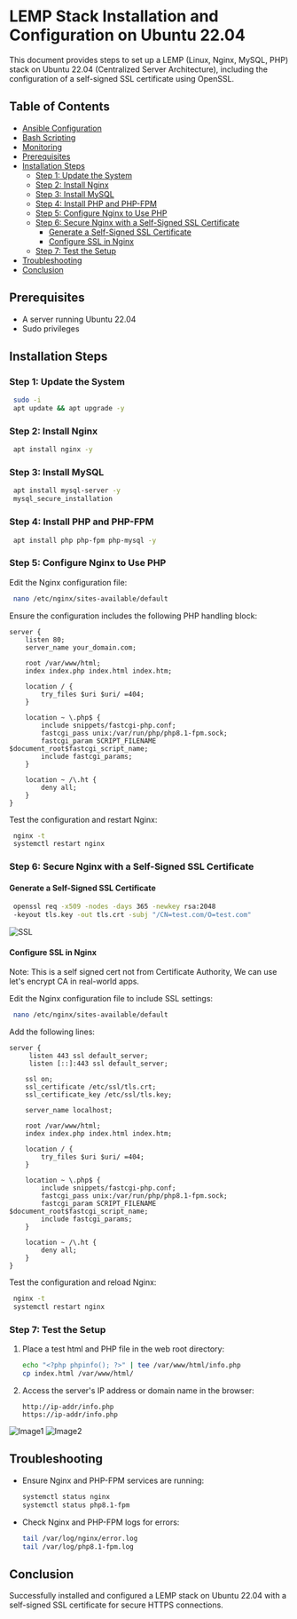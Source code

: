 # LEMP Stack Installation and Configuration on Ubuntu 22.04

This document provides steps to set up a LEMP (Linux, Nginx, MySQL, PHP) stack on Ubuntu 22.04 (Centralized Server Architecture), including the configuration of a self-signed SSL certificate using OpenSSL.

## Table of Contents

- [Ansible Configuration](./Ansible)
- [Bash Scripting](./Bash-script/)
- [Monitoring](./Monitoring/)
- [Prerequisites](#prerequisites)
- [Installation Steps](#installation-steps)
  - [Step 1: Update the System](#step-1-update-the-system)
  - [Step 2: Install Nginx](#step-2-install-nginx)
  - [Step 3: Install MySQL](#step-3-install-mysql)
  - [Step 4: Install PHP and PHP-FPM](#step-4-install-php-and-php-fpm)
  - [Step 5: Configure Nginx to Use PHP](#step-5-configure-nginx-to-use-php)
  - [Step 6: Secure Nginx with a Self-Signed SSL Certificate](#step-6-secure-nginx-with-a-self-signed-ssl-certificate)
    - [Generate a Self-Signed SSL Certificate](#generate-a-self-signed-ssl-certificate)
    - [Configure SSL in Nginx](#configure-ssl-in-nginx)
  - [Step 7: Test the Setup](#step-7-test-the-setup)
- [Troubleshooting](#troubleshooting)
- [Conclusion](#conclusion)

## Prerequisites

- A server running Ubuntu 22.04
- Sudo privileges

## Installation Steps

### Step 1: Update the System
```bash
 sudo -i
 apt update && apt upgrade -y
```

### Step 2: Install Nginx
```bash
 apt install nginx -y
```

### Step 3: Install MySQL
```bash
 apt install mysql-server -y
 mysql_secure_installation
```

### Step 4: Install PHP and PHP-FPM
```bash
 apt install php php-fpm php-mysql -y
```

### Step 5: Configure Nginx to Use PHP
Edit the Nginx configuration file:
```bash
 nano /etc/nginx/sites-available/default
```

Ensure the configuration includes the following PHP handling block:
```nginx
server {
    listen 80;
    server_name your_domain.com;

    root /var/www/html;
    index index.php index.html index.htm;

    location / {
        try_files $uri $uri/ =404;
    }

    location ~ \.php$ {
        include snippets/fastcgi-php.conf;
        fastcgi_pass unix:/var/run/php/php8.1-fpm.sock;
        fastcgi_param SCRIPT_FILENAME $document_root$fastcgi_script_name;
        include fastcgi_params;
    }

    location ~ /\.ht {
        deny all;
    }
}
```

Test the configuration and restart Nginx:
```bash
 nginx -t
 systemctl restart nginx
```

### Step 6: Secure Nginx with a Self-Signed SSL Certificate

#### Generate a Self-Signed SSL Certificate
```bash
 openssl req -x509 -nodes -days 365 -newkey rsa:2048 
 -keyout tls.key -out tls.crt -subj "/CN=test.com/O=test.com"
```
![SSL](./Images/certificate.png)

#### Configure SSL in Nginx 

Note: This is a self signed cert not from Certificate Authority, We can use let's encrypt CA in real-world apps.

Edit the Nginx configuration file to include SSL settings:
```bash
 nano /etc/nginx/sites-available/default
```

Add the following lines:
```nginx
server {
     listen 443 ssl default_server;
     listen [::]:443 ssl default_server;

    ssl on;
    ssl_certificate /etc/ssl/tls.crt;
    ssl_certificate_key /etc/ssl/tls.key;

    server_name localhost;

    root /var/www/html;
    index index.php index.html index.htm;

    location / {
        try_files $uri $uri/ =404;
    }

    location ~ \.php$ {
        include snippets/fastcgi-php.conf;
        fastcgi_pass unix:/var/run/php/php8.1-fpm.sock;
        fastcgi_param SCRIPT_FILENAME $document_root$fastcgi_script_name;
        include fastcgi_params;
    }

    location ~ /\.ht {
        deny all;
    }
}
```

Test the configuration and reload Nginx:
```bash
 nginx -t
 systemctl restart nginx
```

### Step 7: Test the Setup

1. Place a test html and PHP file in the web root directory:
   ```bash
   echo "<?php phpinfo(); ?>" | tee /var/www/html/info.php
   cp index.html /var/www/html/
   ```

2. Access the server's IP address or domain name in the browser:
   ```
   http://ip-addr/info.php
   https://ip-addr/info.php
   ```
![Image1](./Images/image1.png)
![Image2](./Images/image2.png)


## Troubleshooting

- Ensure Nginx and PHP-FPM services are running:
  ```bash
  systemctl status nginx
  systemctl status php8.1-fpm
  ```

- Check Nginx and PHP-FPM logs for errors:
  ```bash
  tail /var/log/nginx/error.log
  tail /var/log/php8.1-fpm.log
  ```

## Conclusion

Successfully installed and configured a LEMP stack on Ubuntu 22.04 with a self-signed SSL certificate for secure HTTPS connections.

